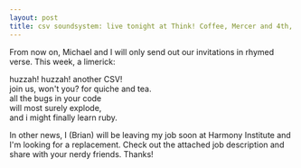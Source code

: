 ```yaml
---
layout: post
title: csv soundsystem: live tonight at Think! Coffee, Mercer and 4th, 7 PM
---
```

From now on, Michael and I will only send out our invitations in rhymed verse. This week, a limerick:

huzzah! huzzah! another CSV! <br/>
join us, won't you? for quiche and tea. <br/>
      all the bugs in your code <br/>
      will most surely explode, <br/>
and i might finally learn ruby. <br/>


In other news, I (Brian) will be leaving my job soon at Harmony Institute and I'm looking for a replacement.  Check out the attached job description and share with your nerdy friends. Thanks!

